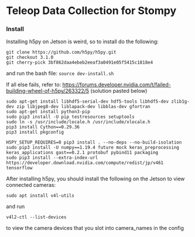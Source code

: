 # Teleop Data Collection for Stompy

### Install

Installing h5py on Jetson is weird, so to install do the following:
```
git clone https://github.com/h5py/h5py.git
git checkout 3.1.0
git cherry-pick 3bf862daa4ebeb2eeaf3a0491e05f5415c1818e4
```

and run the bash file:
```source dev-install.sh```

If all else fails, refer to: https://forums.developer.nvidia.com/t/failed-building-wheel-of-h5py/263322/5 (solution pasted below)
```sudo apt-get update
sudo apt-get install libhdf5-serial-dev hdf5-tools libhdf5-dev zlib1g-dev zip libjpeg8-dev liblapack-dev libblas-dev gfortran
sudo apt-get install python3-pip
sudo pip3 install -U pip testresources setuptools
sudo ln -s /usr/include/locale.h /usr/include/xlocale.h
pip3 install Cython==0.29.36
pip3 install pkgconfig

H5PY_SETUP_REQUIRES=0 pip3 install . --no-deps --no-build-isolation
sudo pip3 install -U numpy==1.19.4 future mock keras_preprocessing keras_applications gast==0.2.1 protobuf pybind11 packaging
sudo pip3 install --extra-index-url https://developer.download.nvidia.com/compute/redist/jp/v461 tensorflow
```


After installing h5py, you should install the following on the Jetson to view connected cameras:
```
sudo apt install v4l-utils
```

and run 
```
v4l2-ctl --list-devices
```

to view the camera devices that you slot into camera_names in the config

